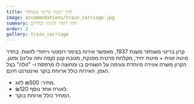 ```yaml
---
title: קרון רכבת בריטי משוחזר
image: accommodations/train_carriage.jpg
summary: חדר יחודי לזוגות ובודדים
order: 2
gallery: train_carriage
---
```

קרון בריטי משוחזר משנת 1937, מאפשר אירוח בצימר רומנטי וייחודי לזוגות. בחדר מיטה זוגית + מיטת יחיד, מקלחת פרטית מפנקת, מטבח קטן (קפה ותה עלינו) ומזגן. הקרון משרה אווירה מיוחדת ונעימה על השוהים בו ומחוצה לו מרפסת ו- "זולה" בצל הגפן. האירוח כולל ארוחת בוקר ואינטרנט חינם.

- מחיר: ₪500 לזוג.
- ₪120 לאורח אחד נוסף.
- המחיר כולל ארוחת בוקר.
